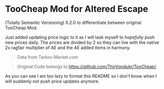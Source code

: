 # TooCheap Mod for Altered Escape
(Totally Semantic Versioning) 0.2.0 to differentiate between original TooCheap Mod.

Just added updating price logic to it as I will task myself to *hopefully* push new prices daily.
The prices are divided by 2 so they can live with the native 2x ragfair multiplier of AE and the AE added items in harmony.

> Data from Tarkov-Market.com

> Original Code belongs to https://github.com/ThirVondukr/TooCheap/

As you can see I am too lazy to format this README so I don't know when I will suddenly not push price updates anymore.
